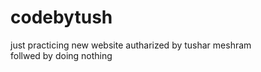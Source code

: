 # codebytush
just practicing new website
autharized by tushar meshram
<br>
follwed by doing nothing
